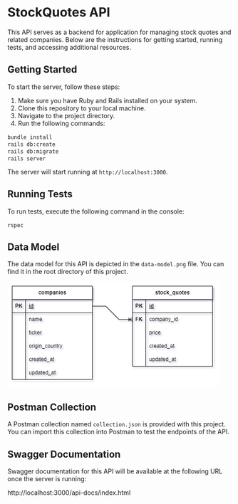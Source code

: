 # StockQuotes API

This API serves as a backend for application for managing stock quotes and related companies. Below are the instructions for getting started, running tests, and accessing additional resources.

## Getting Started

To start the server, follow these steps:

1. Make sure you have Ruby and Rails installed on your system.
2. Clone this repository to your local machine.
3. Navigate to the project directory.
4. Run the following commands:
```console
bundle install
rails db:create
rails db:migrate
rails server

```
The server will start running at `http://localhost:3000`.

## Running Tests

To run tests, execute the following command in the console:
```console
rspec
```
## Data Model

The data model for this API is depicted in the `data-model.png` file. You can find it in the root directory of this project.

![Data Model](data-model.png)

## Postman Collection

A Postman collection named `collection.json` is provided with this project. You can import this collection into Postman to test the endpoints of the API. 

## Swagger Documentation

Swagger documentation for this API will be available at the following URL once the server is running:

http://localhost:3000/api-docs/index.html
